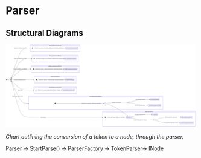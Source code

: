 # Parser
## Structural Diagrams
![ParserToNodeChart](https://raw.githubusercontent.com/piratelang/gitbook/main/assets/diagrams/parser/ParserToNodeChart.png)

_Chart outlining the conversion of a token to a node, through the parser._

Parser -> StartParse() -> ParserFactory -> TokenParser-> INode